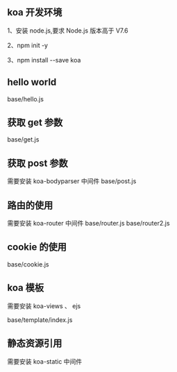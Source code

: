 <!--
 * @Author: Brightness
 * @Date: 2021-04-06 11:12:27
 * @LastEditors: Brightness
 * @LastEditTime: 2021-04-06 14:39:11
 * @Description:
-->

## koa 开发环境

1、安装 node.js,要求 Node.js 版本高于 V7.6

2、npm init -y

3、npm install --save koa

## hello world

base/hello.js

## 获取 get 参数

base/get.js

## 获取 post 参数

需要安装 koa-bodyparser 中间件
base/post.js

## 路由的使用

需要安装 koa-router 中间件
base/router.js
base/router2.js

## cookie 的使用

base/cookie.js

## koa 模板

需要安装 koa-views 、 ejs

base/template/index.js

## 静态资源引用

需要安装 koa-static 中间件
